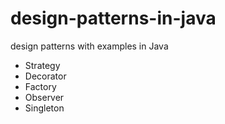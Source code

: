 # design-patterns-in-java
design patterns with examples in Java

* Strategy
* Decorator
* Factory
* Observer
* Singleton
